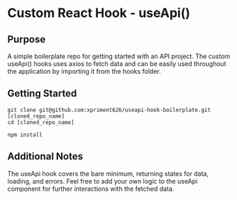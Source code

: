 # Custom React Hook - useApi()

## Purpose

A simple boilerplate repo for getting started with an API project. The custom useApi() hooks uses axios to fetch data and can be easily used throughout the application by importing it from the hooks folder.

## Getting Started

```shell
git clone git@github.com:xpriment626/useapi-hook-boilerplate.git [cloned_repo_name]
cd [cloned_repo_name]
```

```shell
npm install
```

## Additional Notes

The useApi hook covers the bare minimum, returning states for data, loading, and errors. Feel free to add your own logic to the useApi component for further interactions with the fetched data.
